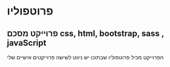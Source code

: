 # פרוטפוליו

## פרוייקט מסכם css, html, bootstrap, sass , javaScript

הפרוייקט מכיל פרוטפוליו שבתוכו יש ניווט לשישה פרוייקטים אישיים שלי
